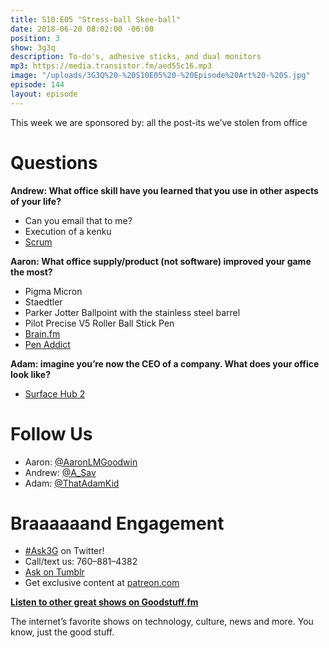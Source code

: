 ```yaml
---
title: S10:E05 "Stress-ball Skee-ball"
date: 2018-06-20 08:02:00 -06:00
position: 3
show: 3g3q
description: To-do's, adhesive sticks, and dual monitors
mp3: https://media.transistor.fm/aed55c16.mp3
image: "/uploads/3G3Q%20-%20S10E05%20-%20Episode%20Art%20-%20S.jpg"
episode: 144
layout: episode
---
```


This week we are sponsored by: all the post-its we’ve stolen from office

# Questions

**Andrew: What office skill have you learned that you use in other aspects of your life?**

- Can you email that to me?
- Execution of a kenku
- [Scrum](http://bit.ly/2JEgTMf)

**Aaron: What office supply/product (not software) improved your game the most?**

- Pigma Micron
- Staedtler
- Parker Jotter Ballpoint with the stainless steel barrel
- Pilot Precise V5 Roller Ball Stick Pen
- [Brain.fm](http://brain.fm/)
- [Pen Addict](https://www.relay.fm/penaddict/)

**Adam: imagine you’re now the CEO of a company. What does your office look like?**

- [Surface Hub 2](https://techcrunch.com/2018/05/15/microsoft-announces-the-surface-hub-2/)

# Follow Us

- Aaron: [@AaronLMGoodwin](http://twitter.com/aaronlmgoodwin)
- Andrew: [@A_Sav](http://twitter.com/a_sav)
- Adam: [@ThatAdamKid](http://twitter.com/thatadamkid)

# Braaaaaand Engagement

- [#Ask3G](http://twitter.com/intent/tweet?text={#Ask3G}) on Twitter!
- Call/text us: 760–881–4382
- [Ask on Tumblr](http://3g3q.co/ask)
- Get exclusive content at [patreon.com](http://www.patreon.com/3g3q)

**[Listen to other great shows on Goodstuff.fm](http://goodstuff.fm/)**

The internet’s favorite shows on technology, culture, news and more. You know, just the good stuff.